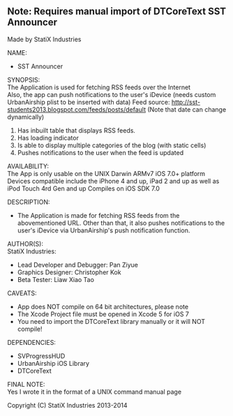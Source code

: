 **Note: Requires manual import of DTCoreText**
**SST Announcer**
------------------------------------------------------
Made by StatiX Industries  

NAME:  
* SST Announcer

SYNOPSIS:  
The Application is used for fetching RSS feeds over the Internet  
Also, the app can push notifications to the user's iDevice (needs custom UrbanAirship plist to be inserted with data)
Feed source: http://sst-students2013.blogspot.com/feeds/posts/default (Note that date can change dynamically)
  
1. Has inbuilt table that displays RSS feeds.
2. Has loading indicator
3. Is able to display multiple categories of the blog (with static cells)
4. Pushes notifications to the user when the feed is updated
  

AVAILABILITY:  
The App is only usable on the UNIX Darwin ARMv7 iOS 7.0+ platform
Devices compatible include the iPhone 4 and up, iPad 2 and up as well as iPod Touch 4rd Gen and up
Compiles on iOS SDK 7.0


DESCRIPTION:  
* The Application is made for fetching RSS feeds from the abovementioned URL. Other than that, it also pushes notifications to the user's iDevice via UrbanAirship's push notification function.
  
AUTHOR(S):  
StatiX Industries:
* Lead Developer and Debugger: Pan Ziyue
* Graphics Designer: Christopher Kok
* Beta Tester: Liaw Xiao Tao
  

CAVEATS:  
* App does NOT compile on 64 bit architectures, please note
* The Xcode Project file must be opened in Xcode 5 for iOS 7
* You need to import the DTCoreText library manually or it will NOT compile!

DEPENDENCIES:
* SVProgressHUD
* UrbanAirship iOS Library
* DTCoreText


FINAL NOTE:  
Yes I wrote it in the format of a UNIX command manual page
  
Copyright (C) StatiX Industries 2013-2014